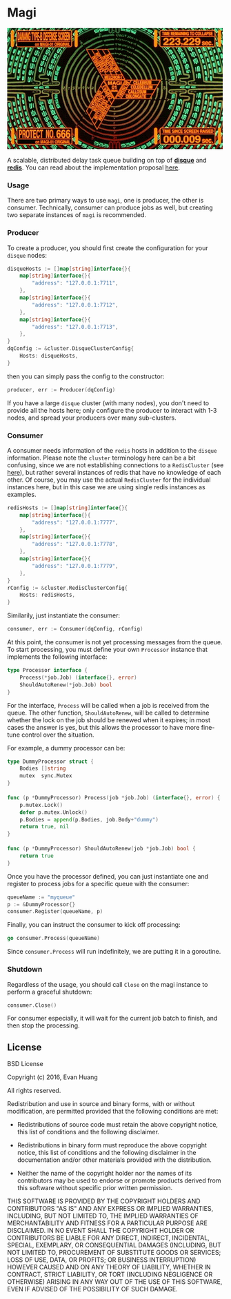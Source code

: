 # Magi

![Magi - Evangelion](https://raw.githubusercontent.com/evanhuang8/Magi/images/images/magi.gif)

A scalable, distributed delay task queue building on top of [**disque**](https://github.com/antirez/disque) and [**redis**](http://redis.io/). You can read about the implementation proposal [here](./PROPOSAL.md).

### Usage

There are two primary ways to use `magi`, one is producer, the other is consumer. Technically, consumer can produce jobs as well, but creating two separate instances of `magi` is recommended.

### Producer

To create a producer, you should first create the configuration for your `disque` nodes:

```go
disqueHosts := []map[string]interface{}{
	map[string]interface{}{
		"address": "127.0.0.1:7711",
	},
	map[string]interface{}{
		"address": "127.0.0.1:7712",
	},
	map[string]interface{}{
		"address": "127.0.0.1:7713",
	},
}
dqConfig := &cluster.DisqueClusterConfig{
	Hosts: disqueHosts,
}
```

then you can simply pass the config to the constructor:

```go
producer, err := Producer(dqConfig)
```

If you have a large `disque` cluster (with many nodes), you don't need to provide all the hosts here; only configure the producer to interact with 1-3 nodes, and spread your producers over many sub-clusters.

### Consumer

A consumer needs information of the `redis` hosts in addition to the `disque` information. Please note the `cluster` terminology here can be a bit confusing, since we are not establishing connections to a `RedisCluster` (see [here](http://redis.io/topics/cluster-spec)), but rather several instances of redis that have no knowledge of each other. Of course, you may use the actual `RedisCluster` for the individual instances here, but in this case we are using single redis instances as examples.

```go
redisHosts := []map[string]interface{}{
	map[string]interface{}{
		"address": "127.0.0.1:7777",
	},
	map[string]interface{}{
		"address": "127.0.0.1:7778",
	},
	map[string]interface{}{
		"address": "127.0.0.1:7779",
	},
}
rConfig := &cluster.RedisClusterConfig{
	Hosts: redisHosts,
}
```

Similarily, just instantiate the consumer:

```go
consumer, err := Consumer(dqConfig, rConfig)
```

At this point, the consumer is not yet processing messages from the queue. To start processing, you must define your own `Processor` instance that implements the following interface:

```go
type Processor interface {
	Process(*job.Job) (interface{}, error)
	ShouldAutoRenew(*job.Job) bool
}
```

For the interface, `Process` will be called when a job is received from the queue. The other function, `ShouldAutoRenew`, will be called to determine whether the lock on the job should be renewed when it expires; in most cases the answer is yes, but this allows the processor to have more fine-tune control over the situation.

For example, a dummy processor can be:

```go
type DummyProcessor struct {
	Bodies []string
	mutex  sync.Mutex
}

func (p *DummyProcessor) Process(job *job.Job) (interface{}, error) {
	p.mutex.Lock()
	defer p.mutex.Unlock()
	p.Bodies = append(p.Bodies, job.Body+"dummy")
	return true, nil
}

func (p *DummyProcessor) ShouldAutoRenew(job *job.Job) bool {
	return true
}
```

Once you have the processor defined, you can just instantiate one and register to process jobs for a specific queue with the consumer:

```go
queueName := "myqueue"
p := &DummyProcessor{}
consumer.Register(queueName, p)
```

Finally, you can instruct the consumer to kick off processing:

```go
go consumer.Process(queueName)
```

Since `consumer.Process` will run indefinitely, we are putting it in a goroutine. 

### Shutdown

Regardless of the usage, you should call `Close` on the magi instance to perform a graceful shutdown:

```go
consumer.Close()
```

For consumer especially, it will wait for the current job batch to finish, and then stop the processing.

## License

BSD License

Copyright (c) 2016, Evan Huang

All rights reserved.

Redistribution and use in source and binary forms, with or without modification, are permitted provided that the following conditions are met:

* Redistributions of source code must retain the above copyright notice, this list of conditions and the following disclaimer.

* Redistributions in binary form must reproduce the above copyright notice, this list of conditions and the following disclaimer in the documentation and/or other materials provided with the distribution.

* Neither the name of the copyright holder nor the names of its contributors may be used to endorse or promote products derived from this software without specific prior written permission.

THIS SOFTWARE IS PROVIDED BY THE COPYRIGHT HOLDERS AND CONTRIBUTORS "AS IS" AND ANY EXPRESS OR IMPLIED WARRANTIES, INCLUDING, BUT NOT LIMITED TO, THE IMPLIED WARRANTIES OF MERCHANTABILITY AND FITNESS FOR A PARTICULAR PURPOSE ARE DISCLAIMED. IN NO EVENT SHALL THE COPYRIGHT HOLDER OR CONTRIBUTORS BE LIABLE FOR ANY DIRECT, INDIRECT, INCIDENTAL, SPECIAL, EXEMPLARY, OR CONSEQUENTIAL DAMAGES (INCLUDING, BUT NOT LIMITED TO, PROCUREMENT OF SUBSTITUTE GOODS OR SERVICES; LOSS OF USE, DATA, OR PROFITS; OR BUSINESS INTERRUPTION) HOWEVER CAUSED AND ON ANY THEORY OF LIABILITY, WHETHER IN CONTRACT, STRICT LIABILITY, OR TORT (INCLUDING NEGLIGENCE OR OTHERWISE) ARISING IN ANY WAY OUT OF THE USE OF THIS SOFTWARE, EVEN IF ADVISED OF THE POSSIBILITY OF SUCH DAMAGE.